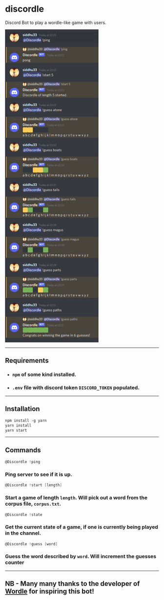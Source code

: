 # discordle
Discord Bot to play a wordle-like game with users.

![Image](images/Discordle.png)

---
## Requirements

- ### `npm` of some kind installed.
- ### `.env` file with discord token `DISCORD_TOKEN` populated.
---
## Installation
```shell
npm install -g yarn
yarn install
yarn start
```
---
## Commands

```d
@Discordle !ping
```
### Ping server to see if it is up.

```d
@Discordle !start [length]
```
### Start a game of length `length`. Will pick out a word from the corpus file, `corpus.txt`.

```d
@Discordle !state
```
### Get the current state of a game, if one is currently being played in the channel.

```d
@Discordle !guess [word]
```
### Guess the word described by `word`. Will increment the guesses counter
---
## NB - Many many thanks to the developer of [Wordle](https://www.powerlanguage.co.uk/wordle/) for inspiring this bot!